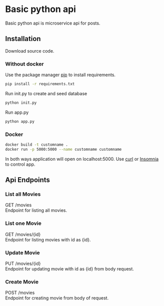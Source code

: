 #  Basic python api
Basic python api is microservice api for posts.

## Installation

Download source code.


### Without docker

Use the package manager [pip](https://pip.pypa.io/en/stable/) to install requirements.

```bash
pip install -r requirements.txt
```
Run init.py to create and seed database 
```bash
python init.py
```
Run app.py
```bash
python app.py
```

### Docker
```bash
docker build -t customname .
docker run -p 5000:5000 --name customname customname 
 ```

In both ways application will open on localhost:5000. Use [curl](https://curl.se/) or [Insomnia](https://insomnia.rest/) to control app.

## Api Endpoints

### List all Movies 
GET /movies \
Endpoint for listing all movies.
### List one Movie 
GET /movies/{id}\
Endpoint for listing movies with id as {id}.
### Update Movie
PUT /movies/{id} \
Endpoint for updating movie with id as {id} from body request.
### Create Movie 
POST /movies \
Endpoint for creating movie from body of request.

